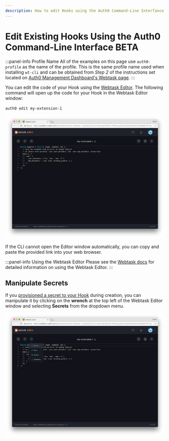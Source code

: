 ```yaml
---
description: How to edit Hooks using the Auth0 Command-Line Interfance
---
```


# Edit Existing Hooks Using the Auth0 Command-Line Interface&nbsp;<span class="btn btn-primary btn-sm">BETA</span>

:::panel-info Profile Name
All of the examples on this page use `auth0-profile` as the name of the profile. This is the same profile name used when installing `wt-cli` and can be obtained from *Step 2* of the instructions set located on [Auth0 Management Dashboard's Webtask page](${manage_url}/#/account/webtasks).
:::

You can edit the code of your Hook using the [Webtask Editor](https://webtask.io/docs/editor). The following command will open up the code for your Hook in the Webtask Editor window:

  `auth0 edit my-extension-1`

  ![Webtask Editor](/media/articles/hooks/webtask-editor.png)

If the CLI cannot open the Editor window automatically, you can copy and paste the provided link into your web browser.

:::panel-info Using the Webtask Editor
Please see the [Webtask docs](https://webtask.io/docs/editor) for detailed information on using the Webtask Editor.
:::

## Manipulate Secrets

If you [provisioned a secret to your Hook](/hooks/cli/create-delete#provision-secrets-to-new-hooks) during creation, you can manipulate it by clicking on the **wrench** at the top left of the Webtask Editor window and selecting **Secrets** from the dropdown menu.

  ![Webtask Editor Secrets pane](/media/articles/hooks/webtask-editor-secrets.png)
